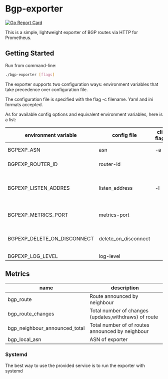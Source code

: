 # Bgp-exporter

[![Go Report Card](https://goreportcard.com/badge/github.com/MikeGoltsov/bgp-exporter)](https://goreportcard.com/report/github.com/MikeGoltsov/bgp-exporter)

This is a simple, lightweight exporter of BGP routes via HTTP for Prometheus.

## Getting Started

Run from command-line:

```bash
./bgp-exporter [flags]
```

The exporter supports two configuration ways: environment variables that take precedence over configuration file.

The configuration file is specified with the flag -c filename. Yaml and ini formats accepted.

As for available config options and equivalent environment variables, here is a list:

|     environment variable      |      config file    | cli flag |                       description                  |        default        |
| ----------------------------- | ------------------- | -------- | -------------------------------------------------- | --------------------- |
| BGPEXP_ASN                    | asn                 | -a       | AS number of exporter                              | 64512                 |
| BGPEXP_ROUTER_ID              | router-id           |          | RID of exporter                                    | 1.1.1.1               |
| BGPEXP_LISTEN_ADDRES          | listen_address      | -l       | IPv4 address of interface where bgp proccess listen| 0.0.0.0               |
| BGPEXP_METRICS_PORT           | metrics-port        |          | Port to listen on for HTTP requests                | 9179                  |
| BGPEXP_DELETE_ON_DISCONNECT   | delete_on_disconnect|          | Remove metrics of disconnected BGP peer            | False                 |
| BGPEXP_LOG_LEVEL              | log-level           |          | Log level                                          | Info                  |


## Metrics

|                name                |                     description                     |
| ---------------------------------- | --------------------------------------------------- |
| bgp_route                          | Route announced by neighbour                        |
| bgp_route_changes                  | Total number of changes (updates,withdraws) of route|
| bgp_neighbour_announced_total      | Total number of of routes announced by neighbour    |
| bgp_local_asn                      | ASN of exporter                                     |

### Systemd

The best way to use the provided service is to run the exporter with systemd   
